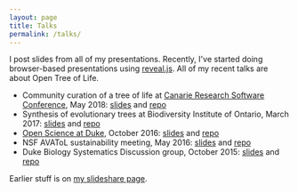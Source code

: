```yaml
---
layout: page
title: Talks
permalink: /talks/
---
```


I post slides from all of my presentations. Recently, I've started doing
browser-based presentations using [reveal.js](http://lab.hakim.se/reveal-js/#/).
All of my recent talks are about Open Tree of Life.

* Community curation of a tree of life at [Canarie Research Software Conference](https://www.canarie.ca/software/canadian-research-software-conference/), May 2018: [slides](https://kcranston.github.io/canarie_opentree_2018/) and [repo](https://github.com/kcranston/canarie_opentree_2018) 
* Synthesis of evolutionary trees at Biodiversity Institute of Ontario, March 2017: [slides](https://kcranston.github.io/Guelph_OpenTree_2017) and [repo](https://github.com/kcranston/Guelph_OpenTree_2017)
* [Open Science at Duke](http://duke.libcal.com/event/2819298), October 2016: [slides](https://kcranston.github.io/Duke_OpenScience_2016) and [repo](https://github.com/kcranston/Duke_OpenScience_2016)
* NSF AVAToL sustainability meeting, May 2016: [slides](http://kcranston.github.io/OpenTree_NSF_2016/) and  [repo](https://github.com/kcranston/OpenTree_NSF_2016)
* Duke Biology Systematics Discussion group, October 2015: [slides](http://kcranston.github.io/OpenTree_DukeBio_2015) and [repo](https://github.com/kcranston/OpenTree_DukeBio_2015)

Earlier stuff is on [my slideshare page](http://www.slideshare.net/kcranstn).
